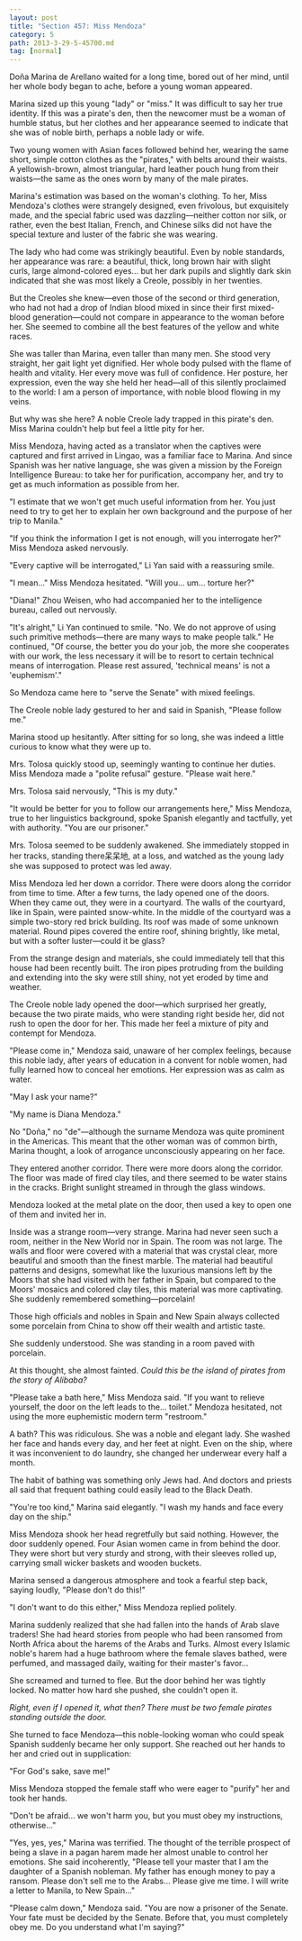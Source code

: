 ```yaml
---
layout: post
title: "Section 457: Miss Mendoza"
category: 5
path: 2013-3-29-5-45700.md
tag: [normal]
---
```


Doña Marina de Arellano waited for a long time, bored out of her mind, until her whole body began to ache, before a young woman appeared.

Marina sized up this young "lady" or "miss." It was difficult to say her true identity. If this was a pirate's den, then the newcomer must be a woman of humble status, but her clothes and her appearance seemed to indicate that she was of noble birth, perhaps a noble lady or wife.

Two young women with Asian faces followed behind her, wearing the same short, simple cotton clothes as the "pirates," with belts around their waists. A yellowish-brown, almost triangular, hard leather pouch hung from their waists—the same as the ones worn by many of the male pirates.

Marina's estimation was based on the woman's clothing. To her, Miss Mendoza's clothes were strangely designed, even frivolous, but exquisitely made, and the special fabric used was dazzling—neither cotton nor silk, or rather, even the best Italian, French, and Chinese silks did not have the special texture and luster of the fabric she was wearing.

The lady who had come was strikingly beautiful. Even by noble standards, her appearance was rare: a beautiful, thick, long brown hair with slight curls, large almond-colored eyes... but her dark pupils and slightly dark skin indicated that she was most likely a Creole, possibly in her twenties.

But the Creoles she knew—even those of the second or third generation, who had not had a drop of Indian blood mixed in since their first mixed-blood generation—could not compare in appearance to the woman before her. She seemed to combine all the best features of the yellow and white races.

She was taller than Marina, even taller than many men. She stood very straight, her gait light yet dignified. Her whole body pulsed with the flame of health and vitality. Her every move was full of confidence. Her posture, her expression, even the way she held her head—all of this silently proclaimed to the world: I am a person of importance, with noble blood flowing in my veins.

But why was she here? A noble Creole lady trapped in this pirate's den. Miss Marina couldn't help but feel a little pity for her.

Miss Mendoza, having acted as a translator when the captives were captured and first arrived in Lingao, was a familiar face to Marina. And since Spanish was her native language, she was given a mission by the Foreign Intelligence Bureau: to take her for purification, accompany her, and try to get as much information as possible from her.

"I estimate that we won't get much useful information from her. You just need to try to get her to explain her own background and the purpose of her trip to Manila."

"If you think the information I get is not enough, will you interrogate her?" Miss Mendoza asked nervously.

"Every captive will be interrogated," Li Yan said with a reassuring smile.

"I mean..." Miss Mendoza hesitated. "Will you... um... torture her?"

"Diana!" Zhou Weisen, who had accompanied her to the intelligence bureau, called out nervously.

"It's alright," Li Yan continued to smile. "No. We do not approve of using such primitive methods—there are many ways to make people talk." He continued, "Of course, the better you do your job, the more she cooperates with our work, the less necessary it will be to resort to certain technical means of interrogation. Please rest assured, 'technical means' is not a 'euphemism'."

So Mendoza came here to "serve the Senate" with mixed feelings.

The Creole noble lady gestured to her and said in Spanish, "Please follow me."

Marina stood up hesitantly. After sitting for so long, she was indeed a little curious to know what they were up to.

Mrs. Tolosa quickly stood up, seemingly wanting to continue her duties. Miss Mendoza made a "polite refusal" gesture. "Please wait here."

Mrs. Tolosa said nervously, "This is my duty."

"It would be better for you to follow our arrangements here," Miss Mendoza, true to her linguistics background, spoke Spanish elegantly and tactfully, yet with authority. "You are our prisoner."

Mrs. Tolosa seemed to be suddenly awakened. She immediately stopped in her tracks, standing there呆呆地, at a loss, and watched as the young lady she was supposed to protect was led away.

Miss Mendoza led her down a corridor. There were doors along the corridor from time to time. After a few turns, the lady opened one of the doors. When they came out, they were in a courtyard. The walls of the courtyard, like in Spain, were painted snow-white. In the middle of the courtyard was a simple two-story red brick building. Its roof was made of some unknown material. Round pipes covered the entire roof, shining brightly, like metal, but with a softer luster—could it be glass?

From the strange design and materials, she could immediately tell that this house had been recently built. The iron pipes protruding from the building and extending into the sky were still shiny, not yet eroded by time and weather.

The Creole noble lady opened the door—which surprised her greatly, because the two pirate maids, who were standing right beside her, did not rush to open the door for her. This made her feel a mixture of pity and contempt for Mendoza.

"Please come in," Mendoza said, unaware of her complex feelings, because this noble lady, after years of education in a convent for noble women, had fully learned how to conceal her emotions. Her expression was as calm as water.

"May I ask your name?"

"My name is Diana Mendoza."

No "Doña," no "de"—although the surname Mendoza was quite prominent in the Americas. This meant that the other woman was of common birth, Marina thought, a look of arrogance unconsciously appearing on her face.

They entered another corridor. There were more doors along the corridor. The floor was made of fired clay tiles, and there seemed to be water stains in the cracks. Bright sunlight streamed in through the glass windows.

Mendoza looked at the metal plate on the door, then used a key to open one of them and invited her in.

Inside was a strange room—very strange. Marina had never seen such a room, neither in the New World nor in Spain. The room was not large. The walls and floor were covered with a material that was crystal clear, more beautiful and smooth than the finest marble. The material had beautiful patterns and designs, somewhat like the luxurious mansions left by the Moors that she had visited with her father in Spain, but compared to the Moors' mosaics and colored clay tiles, this material was more captivating. She suddenly remembered something—porcelain!

Those high officials and nobles in Spain and New Spain always collected some porcelain from China to show off their wealth and artistic taste.

She suddenly understood. She was standing in a room paved with porcelain.

At this thought, she almost fainted. *Could this be the island of pirates from the story of Alibaba?*

"Please take a bath here," Miss Mendoza said. "If you want to relieve yourself, the door on the left leads to the... toilet." Mendoza hesitated, not using the more euphemistic modern term "restroom."

A bath? This was ridiculous. She was a noble and elegant lady. She washed her face and hands every day, and her feet at night. Even on the ship, where it was inconvenient to do laundry, she changed her underwear every half a month.

The habit of bathing was something only Jews had. And doctors and priests all said that frequent bathing could easily lead to the Black Death.

"You're too kind," Marina said elegantly. "I wash my hands and face every day on the ship."

Miss Mendoza shook her head regretfully but said nothing. However, the door suddenly opened. Four Asian women came in from behind the door. They were short but very sturdy and strong, with their sleeves rolled up, carrying small wicker baskets and wooden buckets.

Marina sensed a dangerous atmosphere and took a fearful step back, saying loudly, "Please don't do this!"

"I don't want to do this either," Miss Mendoza replied politely.

Marina suddenly realized that she had fallen into the hands of Arab slave traders! She had heard stories from people who had been ransomed from North Africa about the harems of the Arabs and Turks. Almost every Islamic noble's harem had a huge bathroom where the female slaves bathed, were perfumed, and massaged daily, waiting for their master's favor...

She screamed and turned to flee. But the door behind her was tightly locked. No matter how hard she pushed, she couldn't open it.

*Right, even if I opened it, what then? There must be two female pirates standing outside the door.*

She turned to face Mendoza—this noble-looking woman who could speak Spanish suddenly became her only support. She reached out her hands to her and cried out in supplication:

"For God's sake, save me!"

Miss Mendoza stopped the female staff who were eager to "purify" her and took her hands.

"Don't be afraid... we won't harm you, but you must obey my instructions, otherwise..."

"Yes, yes, yes," Marina was terrified. The thought of the terrible prospect of being a slave in a pagan harem made her almost unable to control her emotions. She said incoherently, "Please tell your master that I am the daughter of a Spanish nobleman. My father has enough money to pay a ransom. Please don't sell me to the Arabs... Please give me time. I will write a letter to Manila, to New Spain..."

"Please calm down," Mendoza said. "You are now a prisoner of the Senate. Your fate must be decided by the Senate. Before that, you must completely obey me. Do you understand what I'm saying?"